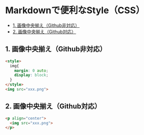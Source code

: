# Markdownで便利なStyle（CSS）

- [1. 画像中央揃え（Github非対応）](#1-画像中央揃えgithub非対応)
- [2. 画像中央揃え（Github対応）](#2-画像中央揃えgithub対応)

## 1. 画像中央揃え（Github非対応）
```html
<style>
  img{
    margin: 0 auto;
    display: block;
  }
</style>
<img src="xxx.png">
```

## 2. 画像中央揃え（Github対応）
```html
<p align="center">
  <img src="xxx.png">
</p>
```